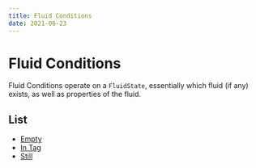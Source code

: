 ```yaml
---
title: Fluid Conditions
date: 2021-06-23
---
```

# Fluid Conditions

Fluid Conditions operate on a `FluidState`, essentially which fluid (if any) exists, as well as properties of the fluid.

## List

* [Empty](fluid_conditions/empty.md)
* [In Tag](fluid_conditions/in_tag.md)
* [Still](fluid_conditions/still.md)
